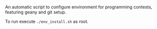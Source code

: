 An automatic script to configure environment for programming contests, featuring geany and git setup.

To run execute `./env_install.sh` as root.
